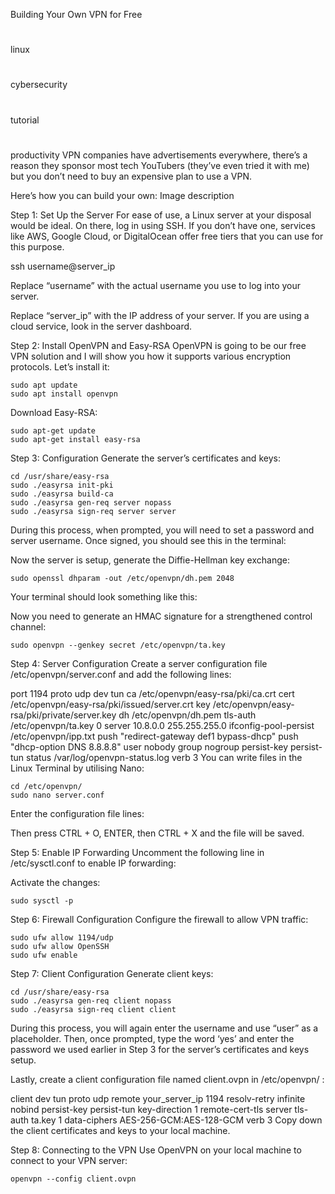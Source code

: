 Building Your Own VPN for Free
#
linux
#
cybersecurity
#
tutorial
#
productivity
VPN companies have advertisements everywhere, there’s a reason they sponsor most tech YouTubers (they’ve even tried it with me) but you don’t need to buy an expensive plan to use a VPN.

Here’s how you can build your own:
Image description

Step 1: Set Up the Server
For ease of use, a Linux server at your disposal would be ideal. On there, log in using SSH. If you don’t have one, services like AWS, Google Cloud, or DigitalOcean offer free tiers that you can use for this purpose.



ssh username@server_ip


Replace “username” with the actual username you use to log into your server.

Replace “server_ip” with the IP address of your server. If you are using a cloud service, look in the server dashboard.

Step 2: Install OpenVPN and Easy-RSA
OpenVPN is going to be our free VPN solution and I will show you how it supports various encryption protocols. Let’s install it:



    sudo apt update
    sudo apt install openvpn


Download Easy-RSA:



    sudo apt-get update
    sudo apt-get install easy-rsa


Step 3: Configuration
Generate the server’s certificates and keys:



    cd /usr/share/easy-rsa
    sudo ./easyrsa init-pki
    sudo ./easyrsa build-ca
    sudo ./easyrsa gen-req server nopass
    sudo ./easyrsa sign-req server server


During this process, when prompted, you will need to set a password and server username. Once signed, you should see this in the terminal:



Now the server is setup, generate the Diffie-Hellman key exchange:



    sudo openssl dhparam -out /etc/openvpn/dh.pem 2048


Your terminal should look something like this:



Now you need to generate an HMAC signature for a strengthened control channel:



    sudo openvpn --genkey secret /etc/openvpn/ta.key


Step 4: Server Configuration
Create a server configuration file /etc/openvpn/server.conf and add the following lines:

port 1194
proto udp
dev tun
ca /etc/openvpn/easy-rsa/pki/ca.crt
cert /etc/openvpn/easy-rsa/pki/issued/server.crt
key /etc/openvpn/easy-rsa/pki/private/server.key
dh /etc/openvpn/dh.pem
tls-auth /etc/openvpn/ta.key 0
server 10.8.0.0 255.255.255.0
ifconfig-pool-persist /etc/openvpn/ipp.txt
push "redirect-gateway def1 bypass-dhcp"
push "dhcp-option DNS 8.8.8.8"
user nobody
group nogroup
persist-key
persist-tun
status /var/log/openvpn-status.log
verb 3
You can write files in the Linux Terminal by utilising Nano:



    cd /etc/openvpn/
    sudo nano server.conf


Enter the configuration file lines:



Then press CTRL + O, ENTER, then CTRL + X and the file will be saved.

Step 5: Enable IP Forwarding
Uncomment the following line in /etc/sysctl.conf to enable IP forwarding:



Activate the changes:



    sudo sysctl -p


Step 6: Firewall Configuration
Configure the firewall to allow VPN traffic:



    sudo ufw allow 1194/udp
    sudo ufw allow OpenSSH
    sudo ufw enable


Step 7: Client Configuration
Generate client keys:



    cd /usr/share/easy-rsa
    sudo ./easyrsa gen-req client nopass
    sudo ./easyrsa sign-req client client


During this process, you will again enter the username and use “user” as a placeholder. Then, once prompted, type the word ‘yes’ and enter the password we used earlier in Step 3 for the server’s certificates and keys setup.

Lastly, create a client configuration file named client.ovpn in /etc/openvpn/ :

client
dev tun
proto udp
remote your_server_ip 1194
resolv-retry infinite
nobind
persist-key
persist-tun
key-direction 1
remote-cert-tls server
tls-auth ta.key 1
data-ciphers AES-256-GCM:AES-128-GCM
verb 3
Copy down the client certificates and keys to your local machine.

Step 8: Connecting to the VPN
Use OpenVPN on your local machine to connect to your VPN server:



    openvpn --config client.ovpn

